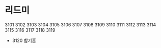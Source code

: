 # 리드미
3101
3102
3103
3104
3105
3106
3107
3108
3109
3110
3111 
3112
3113 
3114 
3115 
3116 
3117 
3118 
3119 
- 3120 함기훈

